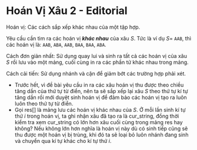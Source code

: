 # Hoán Vị Xâu 2 - Editorial

Hoán vị: Các cách sắp xếp khác nhau của một tập hợp.

Yêu cầu cần tìm ra các hoán vị ***khác nhau*** của xâu $S$. Tức là ví dụ $S =$ `AAB`, thì các hoán vị là: `AAB`, `ABA`, `AAB`, `BAA`, `BAA`, `ABA`.

Cách đơn giản nhất: Sử dụng quay lui và sinh ra tất cả các hoán vị của xâu $S$ rồi lưu vào một mảng, cuối cùng in ra các phần tử khác nhau trong mảng.

Cách cải tiến: Sử dụng nhánh và cận để giảm bớt các trường hợp phải xét.

- Trước hết, vì đề bài yêu cầu in ra các xâu hoán vị thu được theo chiều tăng dần của thứ tự từ điển, nên ta sẽ sắp xếp lại xâu $S$ theo thứ tự kí tự tăng dần rồi mới duyệt sinh hoán vị để đảm bảo các hoán vị tạo ra luôn luôn theo thứ tự từ điển.
- Gọi $\text{res}[]$ là mảng lưu các hoán vị khác nhau của $S$. Ở mỗi lần sinh kí tự thứ $i$ trong hoán vị, ta ghi nhận xâu đã tạo ra là $\text{cur\_string},$ đồng thời kiểm tra xem $\text{cur\_string}$ có lớn hơn xâu cuối cùng trong mảng $\text{res}$ hay không? Nếu không lớn hơn nghĩa là hoán vị này dù có sinh tiếp cũng sẽ thu được một hoán vị bị trùng, khi đó ta sẽ loại bỏ luôn nhánh đang sinh và chuyển qua kí tự khác cho kí tự thứ $i$.